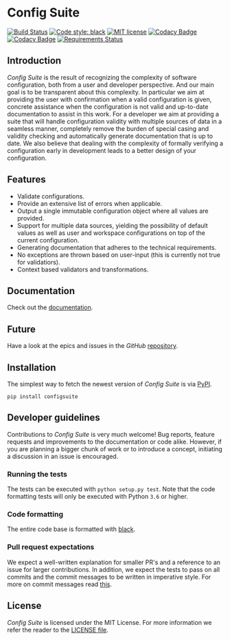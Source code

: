 # Config Suite #

[![Build Status](https://travis-ci.org/equinor/configsuite.svg?branch=master)](https://travis-ci.org/equinor/configsuite)
[![Code style: black](https://img.shields.io/badge/code%20style-black-000000.svg)](https://github.com/ambv/black)
[![MIT license](http://img.shields.io/badge/license-MIT-brightgreen.svg)](http://opensource.org/licenses/MIT)
[![Codacy Badge](https://api.codacy.com/project/badge/Grade/042d23ea22084a1c8c7396edc6d1709f)](https://www.codacy.com/app/markusdregi/configsuite?utm_source=github.com&amp;utm_medium=referral&amp;utm_content=equinor/configsuite&amp;utm_campaign=Badge_Grade)
[![Codacy Badge](https://api.codacy.com/project/badge/Coverage/042d23ea22084a1c8c7396edc6d1709f)](https://www.codacy.com/app/markusdregi/configsuite?utm_source=github.com&amp;utm_medium=referral&amp;utm_content=equinor/configsuite&amp;utm_campaign=Badge_Coverage)
[![Requirements Status](https://requires.io/github/equinor/configsuite/requirements.svg?branch=master)](https://requires.io/github/equinor/configsuite/requirements/?branch=master)

## Introduction ##
_Config Suite_ is the result of recognizing the complexity of software configuration, both from a user and developer perspective. And our main goal is to be transparent about this complexity. In particular we aim at providing the user with confirmation when a valid configuration is given, concrete assistance when the configuration is not valid and up-to-date documentation to assist in this work. For a developer we aim at providing a suite that will handle configuration validity with multiple sources of data in a seamless manner, completely remove the burden of special casing and validity checking and automatically generate documentation that is up to date. We also believe that dealing with the complexity of formally verifying a configuration early in development leads to a better design of your configuration.

## Features ##
-   Validate configurations.
-   Provide an extensive list of errors when applicable.
-   Output a single immutable configuration object where all values are provided.
-   Support for multiple data sources, yielding the possibility of default values as well as user and workspace configurations on top of the current configuration.
-   Generating documentation that adheres to the technical requirements.
-   No exceptions are thrown based on user-input (this is currently not true for validatiors).
-   Context based validators and transformations.

## Documentation ##
Check out the [documentation](https://configsuite.readthedocs.io/en/latest).

## Future ##
Have a look at the epics and issues in the _GitHub_ [repository](https://github.com/equinor/configsuite/issues).

## Installation ##
The simplest way to fetch the newest version of _Config Suite_ is via [PyPI](https://pypi.python.org/pypi/configsuite/).

`pip install configsuite`

## Developer guidelines ##
Contributions to _Config Suite_ is very much welcome! Bug reports, feature requests and improvements to the documentation or code alike. However, if you are planning a bigger chunk of work or to introduce a concept, initiating a discussion in an issue is encouraged.

### Running the tests ###
The tests can be executed with `python setup.py test`. Note that the code formatting tests will only be executed with Python `3.6` or higher.

### Code formatting ###
The entire code base is formatted with [black](https://black.readthedocs.io/en/stable/).

### Pull request expectations ###
We expect a well-written explanation for smaller PR's and a reference to an issue for larger contributions. In addition, we expect the tests to pass on all commits and the commit messages to be written in imperative style. For more on commit messages read [this](https://chris.beams.io/posts/git-commit/).

## License ##
_Config Suite_ is licensed under the MIT License. For more information we refer
the reader to the [LICENSE file](https://github.com/equinor/configsuite/blob/master/LICENSE).
